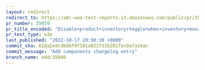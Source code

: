 ```yaml
---
layout: redirect
redirect_to: https://a8c-woo-test-reports.s3.amazonaws.com/public/pr/35059/e2e/index.html
pr_number: 35059
pr_title_encoded: "Disable+product+inventory+toggle+when+inventory+management+is+disabled"
pr_test_type: e2e
last_published: "2022-10-17 20:50:30 +0000"
commit_sha: 62da2edcdbd6f9f101a822f31b261fec0afa14ac
commit_message: "Add components changelog entry"
branch_name: add/35046
---
```


